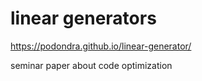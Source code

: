linear generators
=================

https://podondra.github.io/linear-generator/

seminar paper about code optimization

